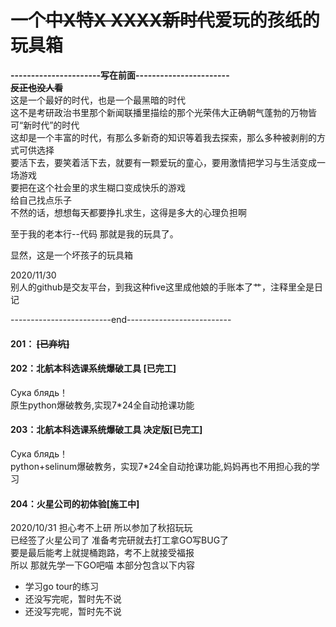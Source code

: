 # 一个<del>中X特X XXXX新时代</del>爱玩的孩纸的玩具箱
<strong>----------------------写在前面-----------------------<br>
<del>反正也没人看</del>
</strong><br>
这是一个最好的时代，也是一个最黑暗的时代<br>
这不是考研政治书里那个新闻联播里描绘的那个光荣伟大正确朝气蓬勃的万物皆可“新时代”的时代<br>
这却是一个丰富的时代，有那么多新奇的知识等着我去探索，那么多种被剥削的方式可供选择<br>
要活下去，要笑着活下去，就要有一颗爱玩的童心，要用激情把学习与生活变成一场游戏<br>
要把在这个社会里的求生糊口变成快乐的游戏<br>
给自己找点乐子<br>
不然的话，想想每天都要挣扎求生，这得是多大的心理负担啊<br>

至于我的老本行--代码 那就是我的玩具了。<br>

显然，这是一个坏孩子的玩具箱<br>

2020/11/30<br>
别人的github是交友平台，到我这种five这里成他娘的手账本了艹，注释里全是日记<br>

-------------------------end--------------------------
#### 201： <del>\[已弃坑\]</del>

#### 202：北航本科选课系统爆破工具 \[已完工\]
Сука блядь！<br>
原生python爆破教务,实现7\*24全自动抢课功能

#### 203：北航本科选课系统爆破工具 决定版\[已完工\]
Сука блядь！<br>
python+selinum爆破教务，实现7\*24全自动抢课功能,妈妈再也不用担心我的学习

#### 204：火星公司的初体验\[施工中\]
2020/10/31 担心考不上研 所以参加了秋招玩玩<br>
已经签了火星公司了 准备考完研就去打工拿GO写BUG了<br>
要是最后能考上就提桶跑路，考不上就接受福报<br>
所以 那就先学一下GO吧喵
本部分包含以下内容
- 学习go tour的练习
- 还没写完呢，暂时先不说
- 还没写完呢，暂时先不说